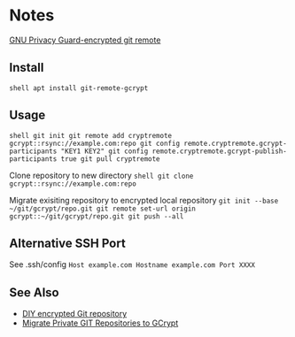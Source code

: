 # Notes

[GNU Privacy Guard-encrypted git remote](https://github.com/spwhitton/git-remote-gcrypt)

## Install

``shell
apt install git-remote-gcrypt
``

## Usage

``shell
git init
git remote add cryptremote gcrypt::rsync://example.com:repo
git config remote.cryptremote.gcrypt-participants "KEY1 KEY2"
git config remote.cryptremote.gcrypt-publish-participants true
git pull cryptremote
``

Clone repository to new directory
``shell
git clone gcrypt::rsync://example.com:repo
``

Migrate exisiting repository to encrypted local repository
``
git init --base ~/git/gcrypt/repo.git
git remote set-url origin gcrypt::~/git/gcrypt/repo.git
git push --all
``

## Alternative SSH Port
See .ssh/config
``
Host example.com
  Hostname example.com
  Port XXXX
``

## See Also

* [DIY encrypted Git repository](https://daveparrish.net/posts/2018-06-12-DIY-encrypted-Git-repository.html)
* [Migrate Private GIT Repositories to GCrypt](https://www.alwaysrightinstitute.com/gcrypt/)
